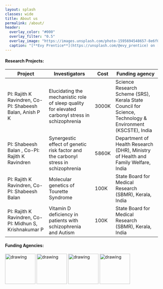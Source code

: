 ```yaml
---
layout: splash
classes: wide
title: About us
permalink: /about/
header:
  overlay_color: "#000"
  overlay_filter: "0.5"
  overlay_image: "https://images.unsplash.com/photo-1595694548657-8e6f0d681f8a?ixlib=rb-1.2.1&ixid=MnwxMjA3fDB8MHxwaG90by1wYWdlfHx8fGVufDB8fHx8&auto=format&fit=crop&w=1776&q=80"
  caption: "[**Evy Prentice**](https://unsplash.com/@evy_prentice) on [*Unsplash*](https://unsplash.com)"
---
```


#### **Research Projects:** 
| Project | Investigators | Cost  | Funding agency |
|-----------------|-------------|---------------|---------------|
| PI: Rajith K Ravindren, Co-PI: Shabeesh Balan, Anish P K | Elucidating the mechanistic role of sleep quality for elevated carbonyl stress in schizophrenia  | 3000K | Science Research Scheme (SRS), Kerala State Council for Science, Technology & Environment (KSCSTE), India|
|PI: Shabeesh Balan , Co-PI: Rajith K Ravindren|Synergestic effect of genetic risk factor and the carbonyl stress in schizophrenia|5860K|Department of Health Research (DHR), Ministry of Health and Family Welfare, India|
| PI: Rajith K Ravindren, Co-PI: Shabeesh Balan | Molecular genetics of Tourette Syndrome|100K|State Board for Medical Research (SBMR), Kerala, India|
| PI: Rajith K Ravindren, Co-PI: Midhun S, Krishnakumar P | Vitamin D deficiency in patients with schizophrenia and Autism|100K|State Board for Medical Research (SBMR), Kerala, India|

#### **Funding Agencies:**
<img src="https://encrypted-tbn0.gstatic.com/images?q=tbn:ANd9GcSO5pOSkt7jjlLU9JTWx6CTf4uDivunQpaFtoH-k7Vw0PncZRxPAUTbyuBBaBOyGOvqTcw&usqp=CAU" alt="drawing" width="100"/> <img src="https://kscste.kerala.gov.in/wp-content/uploads/2019/06/emblem.jpg" alt="drawing" width="100" /> <img src="https://encrypted-tbn0.gstatic.com/images?q=tbn:ANd9GcTWr-lFGQbOGJ598HZ_n3rgqAUu5A3AAKBAvA&usqp=CAU" alt="drawing" width="100" /> <img src="https://i.imgur.com/VRLwdLI.png" alt="drawing" width="100" />

